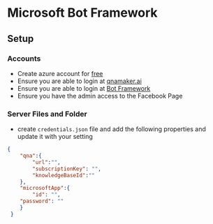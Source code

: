 # Microsoft Bot Framework

## Setup

### Accounts
- Create azure account for [free](https://azure.microsoft.com/en-in/free/)
- Ensure you are able to login at [qnamaker.ai](https://qnamaker.ai/)
- Ensure you are able to login at [Bot Framework](https://dev.botframework.com/)
- Ensure you have the admin access to the Facebook Page

### Server Files and Folder
- create `credentials.json` file and add the following properties and update it with your setting
```json
{
 	"qna":{
 		"url":"",
 		"subscriptionKey": "",
 		"knowledgeBaseId":""
 	},
 	"microsoftApp":{
 		"id": "",
    "password": ""
 	}
 } 
```
